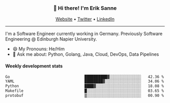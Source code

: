 <h3 align="center">👋 Hi there! I'm Erik Sanne</h3>
<p align="center">
  <a href="https://eriksanne.com">Website</a> •
  <a href="https://twitter.com/ErikKonradSanne">Twitter</a> •
  <a href="https://www.linkedin.com/in/eriksanne/">LinkedIn</a>
</p>

---
I'm a Software Engineer currently working in Germany. Previously Software Engineering @ Edinburgh Napier University.

- 😄 My Pronouns: He/Him
- 💬 Ask me about: Python, Golang, Java, Cloud, DevOps, Data Pipelines

<h4>Weekly development stats</h4>
<!--START_SECTION:waka-->

```txt
Go                                 ██████████▓░░░░░░░░░░░░░░   42.36 %
YAML                               ████████▓░░░░░░░░░░░░░░░░   34.06 %
Python                             ████▓░░░░░░░░░░░░░░░░░░░░   18.08 %
Makefile                           █░░░░░░░░░░░░░░░░░░░░░░░░   03.65 %
protobuf                           ▒░░░░░░░░░░░░░░░░░░░░░░░░   00.90 %
```

<!--END_SECTION:waka-->
